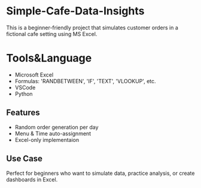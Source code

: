 # Simple-Cafe-Data-Insights
This is a beginner-friendly project that simulates customer orders in a fictional cafe setting using MS Excel.
# Tools&Language
- Microsoft Excel
- Formulas: 'RANDBETWEEN', 'IF', 'TEXT', 'VLOOKUP', etc.
- VSCode
- Python

## Features
- Random order generation per day
- Menu & Time auto-assignment
- Excel-only implementaion

## Use Case
Perfect for beginners who want to simulate data, practice analysis, or create dashboards in Excel.
